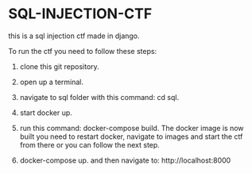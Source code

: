 # SQL-INJECTION-CTF
this is a sql injection ctf made in django. 

To run the ctf you need to follow these steps:

1. clone this git repository.

2. open up a terminal.

3. navigate to sql folder with this command: cd sql.

4. start docker up.

5. run this command: docker-compose build. The docker image is now built you need to restart docker, navigate to images and start the ctf from there or you can follow the next step.

6. docker-compose up. and then navigate to: http://localhost:8000
